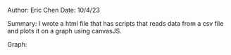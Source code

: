 Author: Eric Chen
Date: 10/4/23

Summary: I wrote a html file that has scripts that reads data from a csv file and plots it on a graph using canvasJS. 

Graph:
